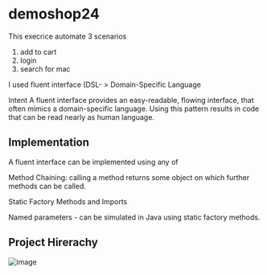 # demoshop24

This execrice automate 3 scenarios 
1. add to cart 
2. login 
3. search for mac 

I used fluent interface (DSL- > Domain-Specific Language 

Intent
   A fluent interface provides an easy-readable, flowing interface, that often mimics a 
   domain-specific language. Using this pattern results in code that can be read nearly as human language.

Implementation
------------------------------
A fluent interface can be implemented using any of

Method Chaining: calling a method returns some object on which further methods can be called.

Static Factory Methods and Imports

Named parameters - can be simulated in Java using static factory methods.

**Project Hirerachy**
-----------------------------
![image](https://user-images.githubusercontent.com/20645322/118985053-68c9b700-b97e-11eb-89e2-afd0cd4ec7d5.png)


